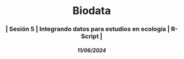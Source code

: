 <h1 align="center">Biodata</h1>
<h3 align="center"> | Sesión 5 | Integrando datos para estudios en ecología | R-Script |</h3>
<h5 align="center"> 11/06/2024</h5>
